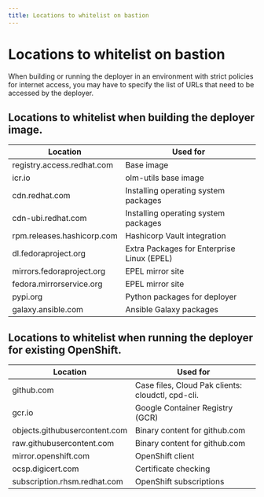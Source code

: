 ```yaml
---
title: Locations to whitelist on bastion
---
```

# Locations to whitelist on bastion

When building or running the deployer in an environment with strict policies for internet access, you may have to specify the list of URLs that need to be accessed by the deployer.

## Locations to whitelist when building the deployer image.
| Location                   | Used for                                   |
| -------------------------- | ------------------------------------------ |
| registry.access.redhat.com | Base image                                 |
| icr.io                     | olm-utils base image                       |
| cdn.redhat.com             | Installing operating system packages       |
| cdn-ubi.redhat.com         | Installing operating system packages       |
| rpm.releases.hashicorp.com | Hashicorp Vault integration                |
| dl.fedoraproject.org       | Extra Packages for Enterprise Linux (EPEL) |
| mirrors.fedoraproject.org  | EPEL mirror site                           |
| fedora.mirrorservice.org   | EPEL mirror site                           |
| pypi.org                   | Python packages for deployer               |
| galaxy.ansible.com         | Ansible Galaxy packages                    |


## Locations to whitelist when running the deployer for existing OpenShift.
| Location                      | Used for                                                 |
| ----------------------------- | -------------------------------------------------------- |
| github.com                    | Case files, Cloud Pak clients: cloudctl, cpd-cli.        |
| gcr.io                        | Google Container Registry (GCR)                          |
| objects.githubusercontent.com | Binary content for github.com                            |
| raw.githubusercontent.com     | Binary content for github.com                            |
| mirror.openshift.com          | OpenShift client                                         |
| ocsp.digicert.com             | Certificate checking                                     |
| subscription.rhsm.redhat.com  | OpenShift subscriptions                                  |
